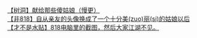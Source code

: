 [【树洞】献给那些傻姑娘（慢更）](http://tieba.baidu.com/p/3056384223?see_lz=1&pn=)   
[【非818】自从亲友的头像换成了一个十分美(zuo)丽(si)的姑娘以后](http://tieba.baidu.com/p/3057105881?see_lz=1&pn=)   
[【才不是水贴】818电脑里的截图，然后大家江湖不见。](http://tieba.baidu.com/p/3057351643?see_lz=1&pn=)   
